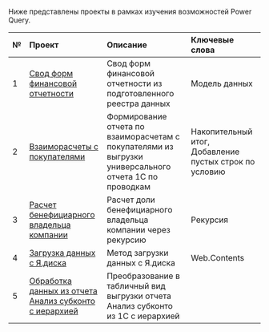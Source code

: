 Ниже представлены проекты в рамках изучения возможностей Power Query.

| **№** | **Проект** | **Описание** | **Ключевые слова** |  
|:--|:-----------|:-------------|:---------------------- |
| 1 |[Свод форм финансовой отчетности](https://github.com/Anatoly-Kozlov/M_pet_projects/tree/0825ccc0c8d24c78aa9659d155220607ec803645/%D0%A1%D0%B2%D0%BE%D0%B4%20%D1%84%D0%B8%D0%BD%D0%B0%D0%BD%D1%81%D0%BE%D0%B2%D0%BE%D0%B9%20%D0%BE%D1%82%D1%87%D0%B5%D1%82%D0%BD%D0%BE%D1%81%D1%82%D0%B8)|Свод форм финансовой отчетности из подготовленного реестра данных|Модель данных
| 2 |[Взаиморасчеты с покупателями](https://github.com/Anatoly-Kozlov/M_pet_projects/tree/76ebba4da215a277b10bd2605c077103b7a4ccb9/%D0%92%D0%B5%D0%B4%D0%BE%D0%BC%D0%BE%D1%81%D1%82%D1%8C%20%D1%80%D0%B0%D1%81%D1%87%D0%B5%D1%82%D0%BE%D0%B2%20%D1%81%20%D0%BF%D0%BE%D0%BA%D1%83%D0%BF%D0%B0%D1%82%D0%B5%D0%BB%D1%8F%D0%BC%D0%B8)|Формирование отчета по взаиморасчетам с покупателями из выгрузки универсального отчета 1C по проводкам|Накопительный итог, Добавление пустых строк по условию
| 3 |[Расчет бенефициарного владельца компании](https://github.com/Anatoly-Kozlov/M_pet_projects/tree/43f1e20e9dff7ead57dba51b7478a083fb8f41f2/%D0%A0%D0%B0%D1%81%D1%87%D0%B5%D1%82%20%D0%B4%D0%BE%D0%BB%D0%B8%20%D0%B1%D0%B5%D0%BD%D0%B5%D1%84%D0%B8%D1%86%D0%B8%D0%B0%D1%80%D0%BD%D0%BE%D0%B3%D0%BE%20%D0%B2%D0%BB%D0%B0%D0%B4%D0%B5%D0%BB%D1%8C%D1%86%D0%B0%20%D0%BA%D0%BE%D0%BC%D0%BF%D0%B0%D0%BD%D0%B8%D0%B8)|Расчет доли бенефициарного владельца компании через рекурсию|Рекурсия
| 4 |[Загрузка данных с Я.диска](https://github.com/Anatoly-Kozlov/M_pet_projects/tree/8a95d93025f93b757cfd4de39464ff7a8cf0c4db/%D0%97%D0%B0%D0%B3%D1%80%D1%83%D0%B7%D0%BA%D0%B0%20%D0%B4%D0%B0%D0%BD%D0%BD%D1%8B%D1%85%20%D1%81%20%D0%AF.%D0%B4%D0%B8%D1%81%D0%BA%D0%B0)|Метод загрузки данных с Я.диска| Web.Contents
| 5 |[Обработка данных из отчета Анализ субконто с иерархией]()|Преобразование в табличный вид выгрузки отчета Анализ субконто из 1С с иерархией  |
